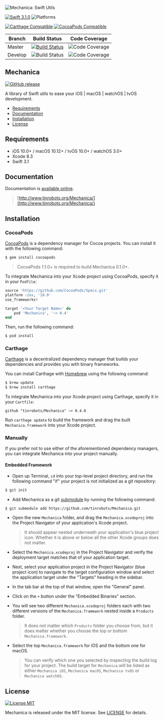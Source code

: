 ![Mechanica: Swift Utils](https://raw.githubusercontent.com/tinrobots/Mechanica/assets/mechanica.png)

[![Swift 3.1.0](https://img.shields.io/badge/Swift-3.1.0-orange.svg?style=flat)](https://developer.apple.com/swift) 
![Platforms](https://img.shields.io/badge/Platform-iOS%2010%2B%20|%20macOS%2010.12+%20|%20tvOS%2010+%20|%20watchOS%203+-blue.svg) 

[![Carthage Compatible](https://img.shields.io/badge/Carthage-compatible-4BC51D.svg?style=flat)](https://github.com/Carthage/Carthage)
[![CocoaPods Compatible](https://img.shields.io/cocoapods/v/Mechanica.svg)](https://cocoapods.org/pods/Mechanica)

|Branch|Build Status|Code Coverage|
|----|----|----|
|Master|[![Build Status](https://travis-ci.org/tinrobots/Mechanica.svg?branch=master)](https://travis-ci.org/tinrobots/Mechanica)| ![Code Coverage](https://img.shields.io/codecov/c/github/tinrobots/Mechanica/master.svg)|
|Develop|![Build Status](https://travis-ci.org/tinrobots/Mechanica.svg?branch=develop)|![Code Coverage](https://img.shields.io/codecov/c/github/tinrobots/Mechanica/develop.svg)|

## Mechanica
[![GitHub release](https://img.shields.io/github/release/tinrobots/Mechanica.svg)](https://github.com/tinrobots/Mechanica/releases) 

A library of Swift utils to ease your iOS | macOS | watchOS | tvOS development.

- [Requirements](#requirements)
- [Documentation](#documentation)
- [Installation](#installation)
- [License](#license)

## Requirements

- iOS 10.0+ / macOS 10.12+ / tvOS 10.0+ / watchOS 3.0+
- Xcode 8.3
- Swift 3.1

## Documentation

Documentation is [available online](http://www.tinrobots.org/Mechanica/).

> [http://www.tinrobots.org/Mechanica/](http://www.tinrobots.org/Mechanica/)

## Installation

### CocoaPods

[CocoaPods](http://cocoapods.org) is a dependency manager for Cocoa projects. You can install it with the following command:

```bash
$ gem install cocoapods
```

> CocoaPods 1.1.0+ is required to build Mechanica 0.1.0+.

To integrate Mechanica into your Xcode project using CocoaPods, specify it in your `Podfile`:

```ruby
source 'https://github.com/CocoaPods/Specs.git'
platform :ios, '10.0'
use_frameworks!

target '<Your Target Name>' do
    pod 'Mechanica', '~> 0.4'
end
```

Then, run the following command:

```bash
$ pod install
```

### Carthage

[Carthage](https://github.com/Carthage/Carthage) is a decentralized dependency manager that builds your dependencies and provides you with binary frameworks.

You can install Carthage with [Homebrew](http://brew.sh/) using the following command:

```bash
$ brew update
$ brew install carthage
```

To integrate Mechanica into your Xcode project using Carthage, specify it in your `Cartfile`:

```ogdl
github "tinrobots/Mechanica" ~> 0.4.0
```

Run `carthage update` to build the framework and drag the built `Mechanica.framework` into your Xcode project.

### Manually

If you prefer not to use either of the aforementioned dependency managers, you can integrate Mechanica into your project manually.

#### Embedded Framework

- Open up Terminal, `cd` into your top-level project directory, and run the following command "if" your project is not initialized as a git repository:

```bash
$ git init
```

- Add Mechanica as a git [submodule](http://git-scm.com/docs/git-submodule) by running the following command:

```bash
$ git submodule add https://github.com/tinrobots/Mechanica.git
```

- Open the new `Mechanica` folder, and drag the `Mechanica.xcodeproj` into the Project Navigator of your application's Xcode project.

    > It should appear nested underneath your application's blue project icon. Whether it is above or below all the other Xcode groups does not matter.

- Select the `Mechanica.xcodeproj` in the Project Navigator and verify the deployment target matches that of your application target.
- Next, select your application project in the Project Navigator (blue project icon) to navigate to the target configuration window and select the application target under the "Targets" heading in the sidebar.
- In the tab bar at the top of that window, open the "General" panel.
- Click on the `+` button under the "Embedded Binaries" section.
- You will see two different `Mechanica.xcodeproj` folders each with two different versions of the `Mechanica.framework` nested inside a `Products` folder.

    > It does not matter which `Products` folder you choose from, but it does matter whether you choose the top or bottom `Mechanica.framework`.

- Select the top `Mechanica.framework` for iOS and the bottom one for macOS.

    > You can verify which one you selected by inspecting the build log for your project. The build target for `Mechanica` will be listed as either `Mechanica iOS`, `Mechanica macOS`, `Mechanica tvOS` or `Mechanica watchOS`.


## License

[![License MIT](https://img.shields.io/badge/License-MIT-lightgrey.svg?style=flat)](https://github.com/alemar11/Console/blob/master/LICENSE)

Mechanica is released under the MIT license. See [LICENSE](./LICENSE.md) for details.